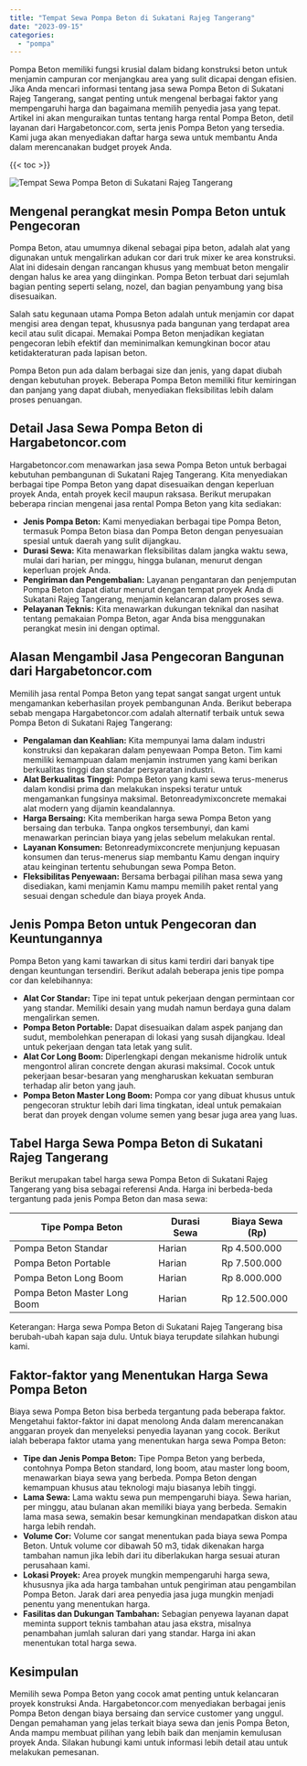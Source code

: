 ```yaml
---
title: "Tempat Sewa Pompa Beton di Sukatani Rajeg Tangerang"
date: "2023-09-15"
categories: 
  - "pompa"
---
```




Pompa Beton memiliki fungsi krusial dalam bidang konstruksi beton untuk menjamin campuran cor menjangkau area yang sulit dicapai dengan efisien. Jika Anda mencari informasi tentang jasa sewa Pompa Beton di Sukatani Rajeg Tangerang, sangat penting untuk mengenal berbagai faktor yang mempengaruhi harga dan bagaimana memilih penyedia jasa yang tepat. Artikel ini akan menguraikan tuntas tentang harga rental Pompa Beton, detil layanan dari Hargabetoncor.com, serta jenis Pompa Beton yang tersedia. Kami juga akan menyediakan daftar harga sewa untuk membantu Anda dalam merencanakan budget proyek Anda.

{{< toc >}}

![Tempat Sewa Pompa Beton di Sukatani Rajeg Tangerang](https://hargareadymixid.github.io/pompa/concrete-pump%20(13).png)

## Mengenal perangkat mesin Pompa Beton untuk Pengecoran

Pompa Beton, atau umumnya dikenal sebagai pipa beton, adalah alat yang digunakan untuk mengalirkan adukan cor dari truk mixer ke area konstruksi. Alat ini didesain dengan rancangan khusus yang membuat beton mengalir dengan halus ke area yang diinginkan. Pompa Beton terbuat dari sejumlah bagian penting seperti selang, nozel, dan bagian penyambung yang bisa disesuaikan.

Salah satu kegunaan utama Pompa Beton adalah untuk menjamin cor dapat mengisi area dengan tepat, khususnya pada bangunan yang terdapat area kecil atau sulit dicapai. Memakai Pompa Beton menjadikan kegiatan pengecoran lebih efektif dan meminimalkan kemungkinan bocor atau ketidakteraturan pada lapisan beton.

Pompa Beton pun ada dalam berbagai size dan jenis, yang dapat diubah dengan kebutuhan proyek. Beberapa Pompa Beton memiliki fitur kemiringan dan panjang yang dapat diubah, menyediakan fleksibilitas lebih dalam proses penuangan.

## Detail Jasa Sewa Pompa Beton di Hargabetoncor.com

Hargabetoncor.com menawarkan jasa sewa Pompa Beton untuk berbagai kebutuhan pembangunan di Sukatani Rajeg Tangerang. Kita menyediakan berbagai tipe Pompa Beton yang dapat disesuaikan dengan keperluan proyek Anda, entah proyek kecil maupun raksasa. Berikut merupakan beberapa rincian mengenai jasa rental Pompa Beton yang kita sediakan:

- **Jenis Pompa Beton:** Kami menyediakan berbagai tipe Pompa Beton, termasuk Pompa Beton biasa dan Pompa Beton dengan penyesuaian spesial untuk daerah yang sulit dijangkau.
- **Durasi Sewa:** Kita menawarkan fleksibilitas dalam jangka waktu sewa, mulai dari harian, per minggu, hingga bulanan, menurut dengan keperluan projek Anda.
- **Pengiriman dan Pengembalian:** Layanan pengantaran dan penjemputan Pompa Beton dapat diatur menurut dengan tempat proyek Anda di Sukatani Rajeg Tangerang, menjamin kelancaran dalam proses sewa.
- **Pelayanan Teknis:** Kita menawarkan dukungan teknikal dan nasihat tentang pemakaian Pompa Beton, agar Anda bisa menggunakan perangkat mesin ini dengan optimal.

## Alasan Mengambil Jasa Pengecoran Bangunan dari Hargabetoncor.com

Memilih jasa rental Pompa Beton yang tepat sangat sangat urgent untuk mengamankan keberhasilan proyek pembangunan Anda. Berikut beberapa sebab mengapa Hargabetoncor.com adalah alternatif terbaik untuk sewa Pompa Beton di Sukatani Rajeg Tangerang:

- **Pengalaman dan Keahlian:** Kita mempunyai lama dalam industri konstruksi dan kepakaran dalam penyewaan Pompa Beton. Tim kami memiliki kemampuan dalam menjamin instrumen yang kami berikan berkualitas tinggi dan standar persyaratan industri.
- **Alat Berkualitas Tinggi:** Pompa Beton yang kami sewa terus-menerus dalam kondisi prima dan melakukan inspeksi teratur untuk mengamankan fungsinya maksimal. Betonreadymixconcrete memakai alat modern yang dijamin keandalannya.
- **Harga Bersaing:** Kita memberikan harga sewa Pompa Beton yang bersaing dan terbuka. Tanpa ongkos tersembunyi, dan kami menawarkan perincian biaya yang jelas sebelum melakukan rental.
- **Layanan Konsumen:** Betonreadymixconcrete menjunjung kepuasan konsumen dan terus-menerus siap membantu Kamu dengan inquiry atau keinginan tertentu sehubungan sewa Pompa Beton.
- **Fleksibilitas Penyewaan:** Bersama berbagai pilihan masa sewa yang disediakan, kami menjamin Kamu mampu memilih paket rental yang sesuai dengan schedule dan biaya proyek Anda.

## Jenis Pompa Beton untuk Pengecoran dan Keuntungannya

Pompa Beton yang kami tawarkan di situs kami terdiri dari banyak tipe dengan keuntungan tersendiri. Berikut adalah beberapa jenis tipe pompa cor dan kelebihannya:

- **Alat Cor Standar:** Tipe ini tepat untuk pekerjaan dengan permintaan cor yang standar. Memiliki desain yang mudah namun berdaya guna dalam mengalirkan semen.
- **Pompa Beton Portable:** Dapat disesuaikan dalam aspek panjang dan sudut, membolehkan penerapan di lokasi yang susah dijangkau. Ideal untuk pekerjaan dengan tata letak yang sulit.
- **Alat Cor Long Boom:** Diperlengkapi dengan mekanisme hidrolik untuk mengontrol aliran concrete dengan akurasi maksimal. Cocok untuk pekerjaan besar-besaran yang mengharuskan kekuatan semburan terhadap alir beton yang jauh.
- **Pompa Beton Master Long Boom:** Pompa cor yang dibuat khusus untuk pengecoran struktur lebih dari lima tingkatan, ideal untuk pemakaian berat dan proyek dengan volume semen yang besar juga area yang luas.

## Tabel Harga Sewa Pompa Beton di Sukatani Rajeg Tangerang

Berikut merupakan tabel harga sewa Pompa Beton di Sukatani Rajeg Tangerang yang bisa sebagai referensi Anda. Harga ini berbeda-beda tergantung pada jenis Pompa Beton dan masa sewa:

| Tipe Pompa Beton | Durasi Sewa | Biaya Sewa (Rp) |
| --- | --- | --- |
| Pompa Beton Standar | Harian | Rp 4.500.000 |
| Pompa Beton Portable | Harian | Rp 7.500.000 |
| Pompa Beton Long Boom | Harian | Rp 8.000.000 |
| Pompa Beton Master Long Boom | Harian | Rp 12.500.000 |

Keterangan: Harga sewa Pompa Beton di Sukatani Rajeg Tangerang bisa berubah-ubah kapan saja dulu. Untuk biaya terupdate silahkan hubungi kami.

## Faktor-faktor yang Menentukan Harga Sewa Pompa Beton

Biaya sewa Pompa Beton bisa berbeda tergantung pada beberapa faktor. Mengetahui faktor-faktor ini dapat menolong Anda dalam merencanakan anggaran proyek dan menyeleksi penyedia layanan yang cocok. Berikut ialah beberapa faktor utama yang menentukan harga sewa Pompa Beton:

- **Tipe dan Jenis Pompa Beton:** Tipe Pompa Beton yang berbeda, contohnya Pompa Beton standard, long boom, atau master long boom, menawarkan biaya sewa yang berbeda. Pompa Beton dengan kemampuan khusus atau teknologi maju biasanya lebih tinggi.
- **Lama Sewa:** Lama waktu sewa pun mempengaruhi biaya. Sewa harian, per minggu, atau bulanan akan memiliki biaya yang berbeda. Semakin lama masa sewa, semakin besar kemungkinan mendapatkan diskon atau harga lebih rendah.
- **Volume Cor:** Volume cor sangat menentukan pada biaya sewa Pompa Beton. Untuk volume cor dibawah 50 m3, tidak dikenakan harga tambahan namun jika lebih dari itu diberlakukan harga sesuai aturan perusahaan kami.
- **Lokasi Proyek:** Area proyek mungkin mempengaruhi harga sewa, khususnya jika ada harga tambahan untuk pengiriman atau pengambilan Pompa Beton. Jarak dari area penyedia jasa juga mungkin menjadi penentu yang menentukan harga.
- **Fasilitas dan Dukungan Tambahan:** Sebagian penyewa layanan dapat meminta support teknis tambahan atau jasa ekstra, misalnya penambahan jumlah saluran dari yang standar. Harga ini akan menentukan total harga sewa.

## Kesimpulan

Memilih sewa Pompa Beton yang cocok amat penting untuk kelancaran proyek konstruksi Anda. Hargabetoncor.com menyediakan berbagai jenis Pompa Beton dengan biaya bersaing dan service customer yang unggul. Dengan pemahaman yang jelas terkait biaya sewa dan jenis Pompa Beton, Anda mampu membuat pilihan yang lebih baik dan menjamin kemulusan proyek Anda. Silakan hubungi kami untuk informasi lebih detail atau untuk melakukan pemesanan.
